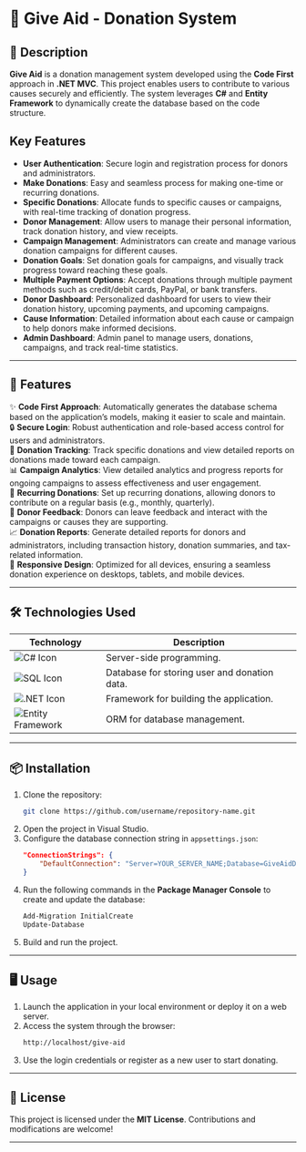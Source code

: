 # 🤝 Give Aid - Donation System 

## 📝 Description
**Give Aid** is a donation management system developed using the **Code First** approach in **.NET MVC**. This project enables users to contribute to various causes securely and efficiently. The system leverages **C#** and **Entity Framework** to dynamically create the database based on the code structure.

## Key Features
- **User Authentication**: Secure login and registration process for donors and administrators.  
- **Make Donations**: Easy and seamless process for making one-time or recurring donations.  
- **Specific Donations**: Allocate funds to specific causes or campaigns, with real-time tracking of donation progress.  
- **Donor Management**: Allow users to manage their personal information, track donation history, and view receipts.  
- **Campaign Management**: Administrators can create and manage various donation campaigns for different causes.  
- **Donation Goals**: Set donation goals for campaigns, and visually track progress toward reaching these goals.  
- **Multiple Payment Options**: Accept donations through multiple payment methods such as credit/debit cards, PayPal, or bank transfers.  
- **Donor Dashboard**: Personalized dashboard for users to view their donation history, upcoming payments, and upcoming campaigns.  
- **Cause Information**: Detailed information about each cause or campaign to help donors make informed decisions.  
- **Admin Dashboard**: Admin panel to manage users, donations, campaigns, and track real-time statistics.

---

## 🚀 Features
✨ **Code First Approach**: Automatically generates the database schema based on the application’s models, making it easier to scale and maintain.  
🔒 **Secure Login**: Robust authentication and role-based access control for users and administrators.  
🎁 **Donation Tracking**: Track specific donations and view detailed reports on donations made toward each campaign.  
📊 **Campaign Analytics**: View detailed analytics and progress reports for ongoing campaigns to assess effectiveness and user engagement.  
📅 **Recurring Donations**: Set up recurring donations, allowing donors to contribute on a regular basis (e.g., monthly, quarterly).  
💬 **Donor Feedback**: Donors can leave feedback and interact with the campaigns or causes they are supporting.  
📈 **Donation Reports**: Generate detailed reports for donors and administrators, including transaction history, donation summaries, and tax-related information.  
📱 **Responsive Design**: Optimized for all devices, ensuring a seamless donation experience on desktops, tablets, and mobile devices.  



---

## 🛠️ Technologies Used
| Technology    | Description                           |
|---------------|---------------------------------------|
| ![C# Icon](https://img.shields.io/badge/C%23-green?logo=csharp&logoColor=white) | Server-side programming. |
| ![SQL Icon](https://img.shields.io/badge/SQL-lightblue?logo=mysql&logoColor=white) | Database for storing user and donation data. |
| ![.NET Icon](https://img.shields.io/badge/.NET-5.0-purple?logo=dotnet&logoColor=white) | Framework for building the application. |
| ![Entity Framework](https://img.shields.io/badge/Entity%20Framework-darkgreen?logo=ef&logoColor=white) | ORM for database management. |

---

## 📦 Installation
1. Clone the repository:
    ```bash
    git clone https://github.com/username/repository-name.git
    ```
2. Open the project in Visual Studio.
3. Configure the database connection string in `appsettings.json`:
    ```json
    "ConnectionStrings": {
        "DefaultConnection": "Server=YOUR_SERVER_NAME;Database=GiveAidDB;Trusted_Connection=True;"
    }
    ```
4. Run the following commands in the **Package Manager Console** to create and update the database:
    ```bash
    Add-Migration InitialCreate
    Update-Database
    ```
5. Build and run the project.

---

## 🖥️ Usage
1. Launch the application in your local environment or deploy it on a web server.
2. Access the system through the browser:
    ```bash
    http://localhost/give-aid
    ```
3. Use the login credentials or register as a new user to start donating.

---

## 📜 License
This project is licensed under the **MIT License**. Contributions and modifications are welcome!

---
